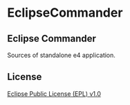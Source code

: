 EclipseCommander
================

Eclipse Commander
-------
Sources of standalone e4 application.


License
-------

[Eclipse Public License (EPL) v1.0][1]

[1]: LICENSE
